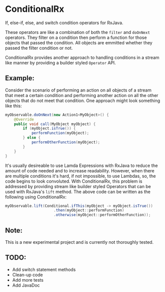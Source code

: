 # ConditionalRx

If, else-if, else, and switch condition operators for RxJava. 

These operators are like a combination of both the `filter` and `doOnNext` operators. They filter on a condition then perform a function for those objects that passed the condition. All objects are emmitted whether they passed the filter condition or not.

ConditionalRx provides another approach to handling conditions in a stream like manner by providing a builder styled `Operator` API. 

## Example:

Consider the scenario of performing an action on all objects of a stream that meet a certain condition and performing another action on all the other objects that do not meet that condition. One approach might look something like this:

```java
myObservable.doOnNext(new Action1<MyObject>() {
    @Override
    public void call(MyObject myObject) {
        if (myObject.isTrue()) {
            performFunction(myObject);
        } else {
            performOtherFunction(myObject);
        }
    }
}
```

It's usually desireable to use Lamda Expressions with RxJava to reduce the amount of code needed and to increase readability. However, when there are multiple conditions it's hard, if not impossible, to use Lambdas, so, the code begins to look convoluted. With ConditionalRx, this problem is addressed by providing stream like builder styled Operators that can be used with RxJava's `lift` method. The above code can be written as the following using ConditionalRx:

```java
myObservable.lift(Conditional.ifThis(myObject -> myObject.isTrue())
                      .then(myObject::performFunction)
                      .otherwise(myObject::performOtherFunction));
```

## Note:

This is a new experimental project and is currently not thoroughly tested.

## TODO:

* Add switch statement methods
* Clean-up code
* Add more tests
* Add JavaDoc
